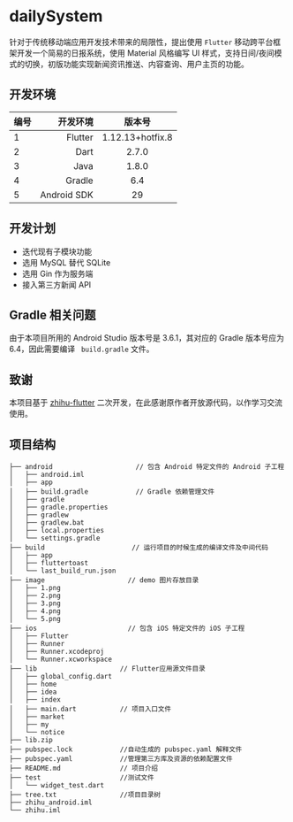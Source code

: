 # dailySystem 
针对于传统移动端应用开发技术带来的局限性，提出使用 `Flutter` 移动跨平台框架开发一个简易的日报系统，使用 Material 风格编写 UI 样式，支持日间/夜间模式的切换，初版功能实现新闻资讯推送、内容查询、用户主页的功能。

## 开发环境

| 编号 | 开发环境 | 版本号 |
| :-----| ----: | :----: |
| 1 | Flutter | 1.12.13+hotfix.8 |
| 2 | Dart | 2.7.0 |
| 3 | Java | 1.8.0 |
| 4 | Gradle | 6.4|
| 5 | Android SDK | 29|


## 开发计划
- 迭代现有子模块功能
- 选用 MySQL 替代 SQLite
- 选用 Gin 作为服务端
- 接入第三方新闻 API

## Gradle 相关问题
由于本项目所用的 Android Studio 版本号是 3.6.1，其对应的 Gradle
版本号应为 6.4，因此需要编译 ` build.gradle` 文件。

## 致谢
本项目基于 [zhihu-flutter](https://github.com/xujiyou/zhihu-flutter) 二次开发，在此感谢原作者开放源代码，以作学习交流使用。
## 项目结构
```
├── android                     // 包含 Android 特定文件的 Android 子工程
│   ├── android.iml
│   ├── app
│   ├── build.gradle            // Gradle 依赖管理文件
│   ├── gradle
│   ├── gradle.properties
│   ├── gradlew
│   ├── gradlew.bat
│   ├── local.properties
│   └── settings.gradle
├── build                      // 运行项目的时候生成的编译文件及中间代码
│   ├── app
│   ├── fluttertoast
│   └── last_build_run.json
├── image                     // demo 图片存放目录
│   ├── 1.png
│   ├── 2.png
│   ├── 3.png
│   ├── 4.png
│   └── 5.png
├── ios                       // 包含 iOS 特定文件的 iOS 子工程
│   ├── Flutter
│   ├── Runner
│   ├── Runner.xcodeproj
│   └── Runner.xcworkspace
├── lib                     // Flutter应用源文件目录
│   ├── global_config.dart  
│   ├── home                
│   ├── idea                
│   ├── index               
│   ├── main.dart           // 项目入口文件
│   ├── market
│   ├── my
│   └── notice
├── lib.zip                 
├── pubspec.lock            //自动生成的 pubspec.yaml 解释文件
├── pubspec.yaml            //管理第三方库及资源的依赖配置文件
├── README.md               // 项目介绍
├── test                    //测试文件
│   └── widget_test.dart
├── tree.txt                //项目目录树
├── zhihu_android.iml
└── zhihu.iml
```
